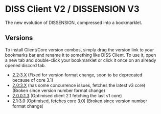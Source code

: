 <script>
	// if you see this, [go here please](https://uncannyorange.github.io/DISSENSION/versions/client_v2/)
</script>

# DISS Client V2 / DISSENSION V3
The new evolution of DISSENSION, compressed into a bookmarklet.

## Versions
To install Client/Core version combos, simply drag the version link to your bookmarks bar and rename it to something like DISS Client. To use it, open a new tab and double-click your bookmarklet or click it once on an already opened discord tab.

- <a href="javascript:(async dissension=>{let rawurl='https://raw.githubusercontent.com/uncannyorange/DISSENSION/main/',setup=async function(){let CSPDodge=function(t,e='DISS23DEFAULTCOMMS'){return new Promise(n=>{let s=window.open('https://uncannyorange.github.io/cspdodge.html','_blank','width=1,height=1');s.blur(),window.addEventListener('message',function a(r){if('ready'==r.data.status)return s.postMessage({name:e,url:t},'*');r.data.name,r.currentTarget.removeEventListener(r.type,a),n(r.data.resource),s.close()})})},sv=(await CSPDodge(`${rawurl}versions/core_v3/stable.txt`,'DISS23-STABLEVER')).split(':')[0];(0,eval)(await CSPDodge(`${rawurl}versions/core_v3/${sv}/${sv}.js`,'DISS23-CORESCRIPT'))};location.href.startsWith('https://discord.com/channels/')?setup():location='https://discord.com/channels/@me'})();">2.2:3.X</a> (Fixed for version format change, soon to be deprecated because of core 3.1)
- <a href="javascript:(async dissension=>{const rawurl='https://raw.githubusercontent.com/uncannyorange/DISSENSION/main/',setup=async function(){document.querySelector('title').innerText='DISS | Discord',window.CSPDodge=function(e,t='DISS23DEFAULTCOMMS'){return new Promise(n=>{const o=window.open('https://uncannyorange.github.io/cspdodge.html','_blank','width=1,height=1');o.blur(),window.addEventListener('message',function s(r){'ready'!=r.data.status?(console.log(r.data),r.currentTarget.removeEventListener(r.type,s),n(r.data.resource),o.close()):o.postMessage({name:t,url:e},'*')})})};const sv=await CSPDodge(rawurl+'versions/core_v3/stable.txt','DISS23-STABLEVER'),core=await CSPDodge(`${rawurl}versions/core_v3/${sv}.js`);eval(core)};location.href.startsWith('https://discord.com/channels/')?setup():location='https://discord.com/channels/@me'})();">2.0:3.X</a> (has some concurrence issues, fetches the latest v3 core) (Broken since version number format change)
- <a href="javascript:(async dissension=>{let rawurl='https://raw.githubusercontent.com/uncannyorange/DISSENSION/main/',setup=async function(){'undefined'==typeof diss&&(window.diss={}),diss.CSPDodge=function(e,t='DISS23DEFAULTCOMMS'){return new Promise(n=>{let s=window.open('https://uncannyorange.github.io/cspdodge.html','_blank','width=1,height=1');s.blur(),window.addEventListener('message',function a(r){if('ready'==r.data.status)return s.postMessage({name:t,url:e},'*');r.data.name,r.currentTarget.removeEventListener(r.type,a),n(r.data.resource),s.close()})})},eval(await diss.CSPDodge(`${rawurl}versions/core/3.js`,'DISS23-CORESCRIPT'))};location.href.startsWith('https://discord.com/channels/')?setup():location='https://discord.com/channels/@me'})();">2.0.0:1.3</a> (Optimised client 2.1 fetching the last v1 core)
- <a href="javascript:(async dissension=>{let rawurl='https://raw.githubusercontent.com/uncannyorange/DISSENSION/main/',setup=async function(){'undefined'==typeof diss&&(window.diss={}),diss.CSPDodge=function(e,t='DISS23DEFAULTCOMMS'){return new Promise(n=>{let s=window.open('https://uncannyorange.github.io/cspdodge.html','_blank','width=1,height=1');s.blur(),window.addEventListener('message',function a(r){if('ready'==r.data.status)return s.postMessage({name:t,url:e},'*');r.data.name,r.currentTarget.removeEventListener(r.type,a),n(r.data.resource),s.close()})})},eval(await diss.CSPDodge(`${rawurl}versions/core_v3/0.js`,'DISS23-CORESCRIPT'))};location.href.startsWith('https://discord.com/channels/')?setup():location='https://discord.com/channels/@me'})();">2.1:3.0</a> (Optimised, fetches core 3.0) (Broken since version number format change)